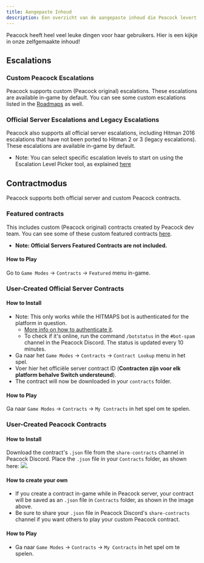 ```yaml
---
title: Aangepaste Inhoud
description: Een overzicht van de aangepaste inhoud die Peacock levert.
---
```


Peacock heeft heel veel leuke dingen voor haar gebruikers. Hier is een kijkje in onze zelfgemaakte inhoud!

## Escalations

### Custom Peacock Escalations

Peacock supports custom (Peacock original) escalations. These escalations are available in-game by default. You can see some custom escalations listed in the [Roadmaps](./roadmaps.mdx) as well.

### Official Server Escalations and Legacy Escalations

Peacock also supports all official server escalations, including Hitman 2016 escalations that have not been ported to Hitman 2 or 3 (legacy escalations). These escalations are available in-game by default.

- Note: You can select specific escalation levels to start on using the Escalation Level Picker tool, as explained [here](./intel/loadout-profiles-elp.md#escalation-level-picker)

## Contractmodus

Peacock supports both official server and custom Peacock contracts.

### Featured contracts

This includes custom (Peacock original) contracts created by Peacock dev team. You can see some of these custom featured contracts [here](./roadmaps.mdx).

- **Note: Official Servers Featured Contracts are not included.**

#### How to Play

Go to `Game Modes` -> `Contracts` -> `Featured` menu in-game.

### User-Created Official Server Contracts

#### How to Install

- Note: This only works while the HITMAPS bot is authenticated for the platform in question.
  - [More info on how to authenticate it](https://bot.hitmaps.com/).
  - To check if it's online, run the command `/botstatus` in the `#bot-spam` channel in the Peacock Discord. The status is updated every 10 minutes.
- Ga naar het `Game Modes` -> `Contracts` -> `Contract Lookup` menu in het spel.
- Voer hier het officiële server contract ID (**Contracten zijn voor elk platform behalve Switch understeund**).
- The contract will now be downloaded in your `contracts` folder.

#### How to Play

Ga naar `Game Modes` -> `Contracts` -> `My Contracts` in het spel om te spelen.

### User-Created Peacock Contracts

#### How to Install

Download the contract's `.json` file from the `share-contracts` channel in Peacock Discord. Place the `.json` file in your `Contracts` folder, as shown here: ![](/img/wiki/contracts_folder.png).

#### How to create your own

- If you create a contract in-game while in Peacock server, your contract will be saved as an `.json` file in `Contracts` folder, as shown in the image above.
- Be sure to share your `.json` file in Peacock Discord's `share-contracts` channel if you want others to play your custom Peacock contract.

#### How to Play

- Ga naar `Game Modes` -> `Contracts` -> `My Contracts` in het spel om te spelen.

